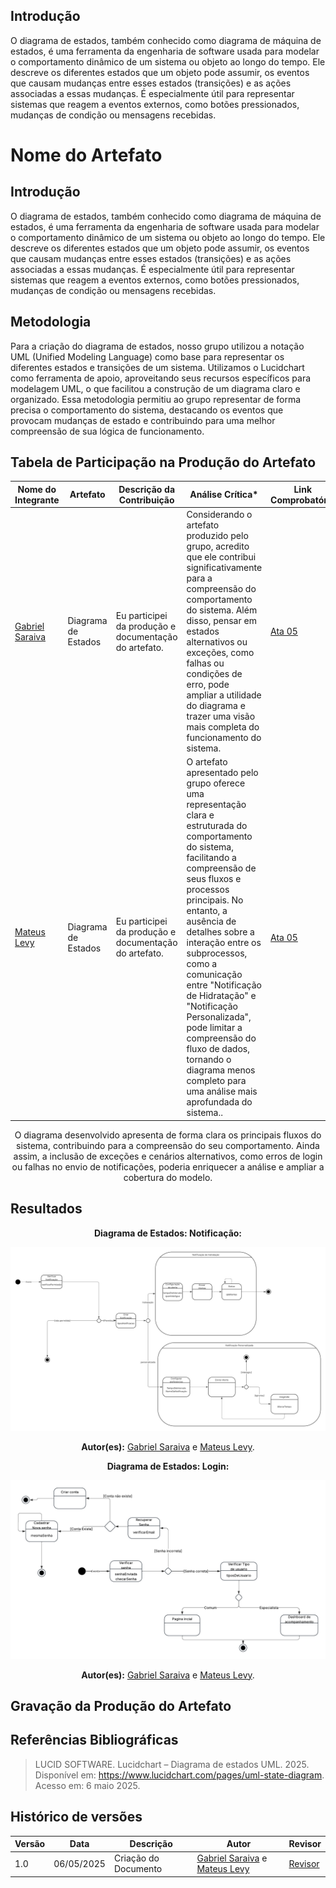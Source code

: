 ## __Introdução__

O diagrama de estados, também conhecido como diagrama de máquina de estados, é uma ferramenta da engenharia de software usada para modelar o comportamento dinâmico de um sistema ou objeto ao longo do tempo. Ele descreve os diferentes estados que um objeto pode assumir, os eventos que causam mudanças entre esses estados (transições) e as ações associadas a essas mudanças. É especialmente útil para representar sistemas que reagem a eventos externos, como botões pressionados, mudanças de condição ou mensagens recebidas.

 
# __Nome do Artefato__

## __Introdução__

O diagrama de estados, também conhecido como diagrama de máquina de estados, é uma ferramenta da engenharia de software usada para modelar o comportamento dinâmico de um sistema ou objeto ao longo do tempo. Ele descreve os diferentes estados que um objeto pode assumir, os eventos que causam mudanças entre esses estados (transições) e as ações associadas a essas mudanças. É especialmente útil para representar sistemas que reagem a eventos externos, como botões pressionados, mudanças de condição ou mensagens recebidas.

## __Metodologia__

Para a criação do diagrama de estados, nosso grupo utilizou a notação UML (Unified Modeling Language) como base para representar os diferentes estados e transições de um sistema. Utilizamos o Lucidchart como ferramenta de apoio, aproveitando seus recursos específicos para modelagem UML, o que facilitou a construção de um diagrama claro e organizado. Essa metodologia permitiu ao grupo representar de forma precisa o comportamento do sistema, destacando os eventos que provocam mudanças de estado e contribuindo para uma melhor compreensão de sua lógica de funcionamento.

## __Tabela de Participação na Produção do Artefato__

<center>

| <center>Nome do<br>Integrante | <center>Artefato | <center>Descrição da<br>Contribuição | <center>Análise Crítica* | <center>Link Comprobatório |
|------------|----------|------------|------------|---------|
|  [Gabriel Saraiva](https://github.com/gabrielsarcan)| Diagrama de Estados | Eu participei da produção e documentação do artefato.| Considerando o artefato produzido pelo grupo, acredito que ele contribui significativamente para a compreensão do comportamento do sistema. Além disso, pensar em estados alternativos ou exceções, como falhas ou condições de erro, pode ampliar a utilidade do diagrama e trazer uma visão mais completa do funcionamento do sistema. | [Ata 05](Projeto/IniciativasExtras/ata_05.md) |
[Mateus Levy](https://github.com/mateus9levy)| Diagrama de Estados | Eu participei da produção e documentação do artefato.| O artefato apresentado pelo grupo oferece uma representação clara e estruturada do comportamento do sistema, facilitando a compreensão de seus fluxos e processos principais. No entanto, a ausência de detalhes sobre a interação entre os subprocessos, como a comunicação entre "Notificação de Hidratação" e "Notificação Personalizada", pode limitar a compreensão do fluxo de dados, tornando o diagrama menos completo para uma análise mais aprofundada do sistema.. | [Ata 05](Projeto/IniciativasExtras/ata_05.md) |



O diagrama desenvolvido apresenta de forma clara os principais fluxos do sistema, contribuindo para a compreensão do seu comportamento. Ainda assim, a inclusão de exceções e cenários alternativos, como erros de login ou falhas no envio de notificações, poderia enriquecer a análise e ampliar a cobertura do modelo.









</center>


## __Resultados__

<center>

__Diagrama de Estados:  Notificação:__


![Diagramas de Estados](../assets/DiagramaEstados/Diagramadeestados.png)

__Autor(es):__ [Gabriel Saraiva](https://github.com/gabrielsarcan) e [Mateus Levy](https://github.com/mateus9levy).

</center>

<center>

__Diagrama de Estados:  Login:__


![Diagramas de Estados](../assets/DiagramaEstados/Diagramadeestados2.png)

__Autor(es):__ [Gabriel Saraiva](https://github.com/gabrielsarcan) e [Mateus Levy](https://github.com/mateus9levy).

</center>

## __Gravação da Produção do Artefato__



## __Referências Bibliográficas__

> LUCID SOFTWARE. Lucidchart – Diagrama de estados UML. 2025. Disponível em: https://www.lucidchart.com/pages/uml-state-diagram. Acesso em: 6 maio 2025.

## __Histórico de versões__

| Versão | Data | Descrição | Autor | Revisor |
|--------|------|-----------|-------|---------|
| 1.0  | 06/05/2025 | Criação do Documento | [Gabriel Saraiva](https://github.com/gabrielsarcan) e [Mateus Levy](https://github.com/mateus9levy) | [Revisor]()|

